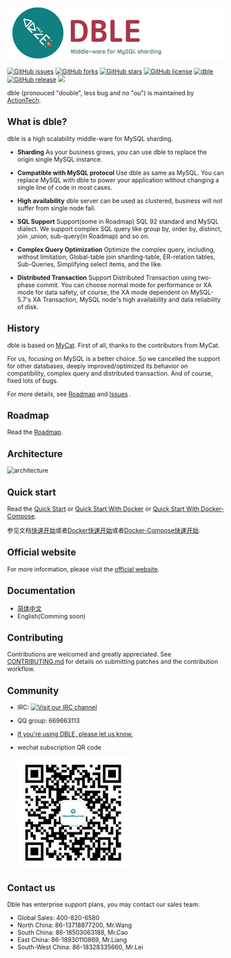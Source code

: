 ![dble](./docs/dble_logo.png)

[![GitHub issues](https://img.shields.io/github/issues/actiontech/dble.svg)](https://github.com/actiontech/dble/issues)
[![GitHub forks](https://img.shields.io/github/forks/actiontech/dble.svg)](https://github.com/actiontech/dble/network/members)
[![GitHub stars](https://img.shields.io/github/stars/actiontech/dble.svg)](https://github.com/actiontech/dble/stargazers)
[![GitHub license](https://img.shields.io/github/license/actiontech/dble.svg)](https://github.com/actiontech/dble/blob/master/LICENSE)
[![dble](https://img.shields.io/badge/dble-working%20in%20banks-blue.svg)](https://github.com/actiontech/dble)
[![GitHub release](https://img.shields.io/github/release/actiontech/dble.svg)](https://github.com/actiontech/dble/releases)
<img src="https://travis-ci.org/actiontech/dble.svg?branch=master">

dble (pronouced "double", less bug and no "ou") is maintained by [ActionTech](https://opensource.actionsky.com).

## What is dble?

dble is a high scalability middle-ware for MySQL sharding. 

- __Sharding__
As your business grows, you can use dble to replace the origin single MySQL instance. 

- __Compatible with MySQL protocol__
Use dble as same as MySQL. You can replace MySQL with dble to power your application without changing a single line of code in most cases.

- __High availability__
dble server can be used as clustered, business will not suffer from single node fail.

- __SQL Support__
Support(some in Roadmap) SQL 92 standard and MySQL dialect. We support complex SQL query like group by, order by, distinct, join ,union, sub-query(in Roadmap) and so on.

- __Complex Query Optimization__
Optimize the complex query, including, without limitation, Global-table join sharding-table, ER-relation tables, Sub-Queries, Simplifying select items, and the like.

- __Distributed Transaction__
Support Distributed Transaction using two-phase commit. You can choose normal mode for performance or XA mode for data safety, of course, the XA mode dependent on MySQL-5.7's XA Transaction, MySQL node's high availability and data reliability of disk.


## History
dble is based on [MyCat](https://github.com/MyCATApache/Mycat-Server). First of all,  thanks to the contributors from MyCat.

For us, focusing on MySQL is a better choice. So we cancelled the support for other databases, deeply improved/optimized its behavior on compatibility, complex query and distributed transaction. And of course, fixed lots of bugs.

For more details, see [Roadmap](./docs/ROADMAP.md) and [Issues](https://github.com/actiontech/dble/issues) . 

## Roadmap

Read the [Roadmap](./docs/ROADMAP.md).

## Architecture

![architecture](./docs/architecture.PNG)

## Quick start 
Read the [Quick Start](./docs/QUICKSTART.md) or [Quick Start With Docker](./docs/dble_quick_start_docker.md) or  [Quick Start With Docker-Compose](./docs/dble_start_docker_compose.md).  

参见文档[快速开始](https://github.com/actiontech/dble-docs-cn/blob/master/0.overview/0.3_dble_quick_start.md)或者[Docker快速开始](https://github.com/actiontech/dble-docs-cn/blob/master/0.overview/0.4_dble_quick_start_docker.md)或者[Docker-Compose快速开始](https://github.com/actiontech/dble-docs-cn/blob/master/0.overview/0.5_dble_start_docker_compose.md).

## Official website
For more information, please visit the [official website](https://opensource.actionsky.com).

## Documentation
+ [简体中文](https://actiontech.github.io/dble-docs-cn/)
+ English(Comming soon)

## Contributing

Contributions are welcomed and greatly appreciated. See [CONTRIBUTING.md](./docs/CONTRIBUTING.md)
for details on submitting patches and the contribution workflow.

## Community

* IRC: [![Visit our IRC channel](https://kiwiirc.com/buttons/irc.freenode.net/dble.png)](https://kiwiirc.com/client/irc.freenode.net/?nick=user|?&theme=cli#dble)
* QQ group: 669663113
* [If you're using DBLE, please let us know.](https://wj.qq.com/s/2291106/09f4)
* wechat subscription QR code
  
  ![dble](./docs/QR_code.png)

## Contact us

Dble has enterprise support plans, you may contact our sales team: 
* Global Sales: 400-820-6580
* North China: 86-13718877200, Mr.Wang
* South China: 86-18503063188, Mr.Cao
* East China: 86-18930110869, Mr.Liang
* South-West China: 86-18328335660, Mr.Lei
